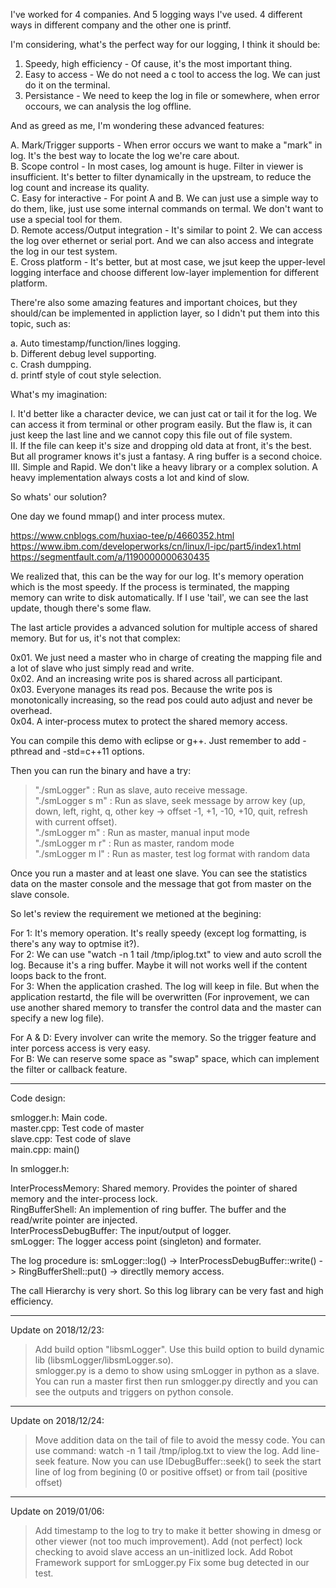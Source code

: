 I've worked for 4 companies. And 5 logging ways I've used. 4 different ways in different company and the other one is printf.  

I'm considering, what's the perfect way for our logging, I think it should be:  

1. Speedy, high efficiency - Of cause, it's the most important thing.
2. Easy to access - We do not need a c tool to access the log. We can just do it on the terminal.
3. Persistance - We need to keep the log in file or somewhere, when error occours, we can analysis the log offline.

And as greed as me, I'm wondering these advanced features:  

A. Mark/Trigger supports - When error occurs we want to make a "mark" in log. It's the best way to locate the log we're care about.  
B. Scope control - In most cases, log amount is huge. Filter in viewer is insufficient. It's better to filter dynamically in the upstream, to reduce the log count and increase its quality.  
C. Easy for interactive - For point A and B. We can just use a simple way to do them, like, just use some internal commands on termal. We don't want to use a special tool for them.  
D. Remote access/Output integration - It's similar to point 2. We can access the log over ethernet or serial port. And we can also access and integrate the log in our test system.  
E. Cross platform - It's better, but at most case, we jsut keep the upper-level logging interface and choose different low-layer implemention for different platform.  

There're also some amazing features and important choices, but they should/can be implemented in appliction layer, so I didn't put them into this topic, such as:  

a. Auto timestamp/function/lines logging.  
b. Different debug level supporting.  
c. Crash dumpping.  
d. printf style of cout style selection.  

What's my imagination:  

I. It'd better like a character device, we can just cat or tail it for the log. We can access it from terminal or other program easily. But the flaw is, it can just keep the last line and we cannot copy this file out of file system.  
II. If the file can keep it's size and dropping old data at front, it's the best. But all programer knows it's just a fantasy. A ring buffer is a second choice.  
III. Simple and Rapid. We don't like a heavy library or a complex solution. A heavy implementation always costs a lot and kind of slow.  

So whats' our solution?  

One day we found mmap() and inter process mutex.  

https://www.cnblogs.com/huxiao-tee/p/4660352.html  
https://www.ibm.com/developerworks/cn/linux/l-ipc/part5/index1.html  
https://segmentfault.com/a/1190000000630435  

We realized that, this can be the way for our log. It's memory operation which is the most speedy. If the process is terminated, the mapping memory can write to disk automatically. If I use 'tail', we can see the last update, though there's some flaw.  

The last article provides a advanced solution for multiple access of shared memory. But for us, it's not that complex:  

0x01. We just need a master who in charge of creating the mapping file and a lot of slave who just simply read and write.  
0x02. And an increasing write pos is shared across all participant.  
0x03. Everyone manages its read pos. Because the write pos is monotonically increasing, so the read pos could auto adjust and never be overhead.  
0x04. A inter-process mutex to protect the shared memory access.  

You can compile this demo with eclipse or g++. Just remember to add -pthread and -std=c++11 options.  

Then you can run the binary and have a try:  

> "./smLogger" : Run as slave, auto receive message.  
> "./smLogger s m" : Run as slave, seek message by arrow key (up, down, left, right, q, other key -> offset -1, +1, -10, +10, quit, refresh with current offset).  
> "./smLogger m" : Run as master, manual input mode  
> "./smLogger m r" : Run as master, random mode  
> "./smLogger m l" : Run as master, test log format with random data  

Once you run a master and at least one slave. You can see the statistics data on the master console and the message that got from master on the slave console.  

So let's review the requirement we metioned at the begining:

For 1: It's memory operation. It's really speedy (except log formatting, is there's any way to optmise it?).  
For 2: We can use "watch -n 1 tail /tmp/iplog.txt" to view and auto scroll the log. Because it's a ring buffer. Maybe it will not works well if the content loops back to the front.  
For 3: When the application crashed. The log will keep in file. But when the application restartd, the file will be overwritten (For inprovement, we can use another shared memory to transfer the control data and the master can specify a new log file).  

For A & D: Every involver can write the memory. So the trigger feature and inter porcess access is very easy.  
For B: We can reserve some space as "swap" space, which can implement the filter or callback feature.  

----------------------------------------------------------------------------------------------------------  

Code design:  

smlogger.h: Main code.  
master.cpp: Test code of master  
slave.cpp: Test code of slave  
main.cpp: main()  

In smlogger.h:  

InterProcessMemory: Shared memory. Provides the pointer of shared memory and the inter-process lock.  
RingBufferShell: An implemention of ring buffer. The buffer and the read/write pointer are injected.  
InterProcessDebugBuffer: The input/output of logger.  
smLogger: The logger access point (singleton) and formater.
	
The log procedure is: smLogger::log() -> InterProcessDebugBuffer::write() -> RingBufferShell::put() -> directlly memory access.  

The call Hierarchy is very short. So this log library can be very fast and high efficiency.  

----------------------------------------------------------------------------------

Update on 2018/12/23:  
> Add build option "libsmLogger". Use this build option to build dynamic lib (libsmLogger/libsmLogger.so).  
> smlogger.py is a demo to show using smLogger in python as a slave. You can run a master first then run smlogger.py directly and you can see the outputs and triggers on python console.  

----------------------------------------------------------------------------------

Update on 2018/12/24:  

> Move addition data on the tail of file to avoid the messy code.
> You can use command: watch -n 1 tail /tmp/iplog.txt to view the log.
> Add line-seek feature. Now you can use IDebugBuffer::seek() to seek the start line of log from begining (0 or positive offset) or from tail (positive offset)

----------------------------------------------------------------------------------

Update on 2019/01/06:  

> Add timestamp to the log to try to make it better showing in dmesg or other viewer (not too much improvement).
> Add (not perfect) lock checking to avoid slave access an un-initlized lock.
> Add Robot Framework support for smLogger.py
> Fix some bug detected in our test.






